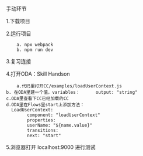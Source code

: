 手动环节 

1.下载项目 

2.运行项目 

        a. npx webpack 
        b. npm run dev 

3.复习连接

4.打开ODA：Skill Handson
	
        a.代码里打开CC/examples/loadUserContext.js
	b. 在ODA里建一个值，variables：      output: "string"
	c.ODA里查看下CC已经加载的CC
	d.ODA里在Flows里start上添加方法：
	  LoadUserContext:
    		component: "loadUserContext"
    		properties:
      		userName: "${name.value}" 
    		transitions:
      		next: "start"

5.浏览器打开  localhost:9000  进行测试 
